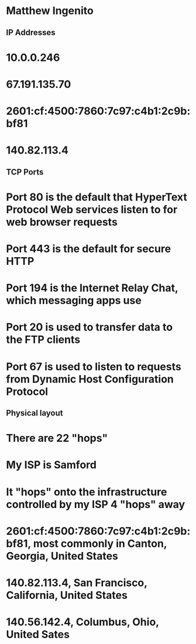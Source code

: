 # Matthew Ingenito
## IP Addresses
# 10.0.0.246
# 67.191.135.70
# 2601:cf:4500:7860:7c97:c4b1:2c9b:bf81
# 140.82.113.4
## TCP Ports
# Port 80 is the default that HyperText Protocol Web services listen to for web browser requests
# Port 443 is the default for secure HTTP
# Port 194 is the Internet Relay Chat, which messaging apps use
# Port 20 is used to transfer data to the FTP clients
# Port 67 is used to listen to requests from Dynamic Host Configuration Protocol
## Physical layout
# There are 22 "hops"
# My ISP is Samford
# It "hops" onto the infrastructure controlled by my ISP 4 "hops" away
# 2601:cf:4500:7860:7c97:c4b1:2c9b:bf81, most commonly in Canton, Georgia, United States
# 140.82.113.4, San Francisco, California, United States
# 140.56.142.4, Columbus, Ohio, United Sates
